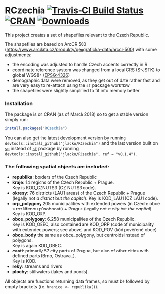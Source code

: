 # RCzechia  [![Travis-CI Build Status](https://travis-ci.org/jlacko/RCzechia.svg?branch=master)](https://travis-ci.org/jlacko/RCzechia) [![CRAN](http://www.r-pkg.org/badges/version/RCzechia)](https://cran.r-project.org/package=RCzechia) [![Downloads](http://cranlogs.r-pkg.org/badges/RCzechia?color=brightgreen)](http://www.r-pkg.org/pkg/RCzechia)

This project creates a set of shapefiles relevant to the Czech Republic.  

The shapefiles are based on ArcČR 500 (https://www.arcdata.cz/produkty/geograficka-data/arccr-500) with some adjustments:  
 * the encoding was adjusted to handle Czech accents correctly in R  
 * coordinate reference system was changed from a local CRS (S-JSTK) to global WGS84 ([EPSG:4326](https://epsg.io/4326))   
 * demographic data were removed, as they get out of date rather fast and are very easy to re-attach using the `sf` package workflow  
 * the shapefiles were slightly simplified to fit into memory better
 
### Installation
The package is on CRAN (as of March 2018) so to get a stable version simply run:
```r 
install.packages("RCzechia")
```
You can also get the latest development version by running `devtools::install_github("jlacko/RCzechia")` and the last version built on [`sp`](https://github.com/edzer/sp) instead of [`sf`](https://github.com/r-spatial/sf) package by running  `devtools::install_github("jlacko/RCzechia", ref = "v0.1.4")`. 

### The following spatial objects are included:  
* **republika**: borders of the Czech Republic
* **kraje**: 14 regions of the Czech Republic + Prague.  
Key is KOD_CZNUTS3 (CZ NUTS3 code).
* **okresy**: 76 districts (LAU1 areas) of the Czech Republic + Prague (legally not *a district* but *the capital*). 
Key is KOD_LAU1 (CZ LAU1 code).
* **orp_polygony** 205 municipalities with extended powers (in Czech: obce s rozšířenou působností) + Prague (legally not *a city* but *the capital*).  
Key is KOD_ORP.
* **obce_polygony**: 6.258 municipalities of the Czech Republic.  
Key is KOD_OBEC, also contained are KOD_ORP (code of municipality with extended powers; see above) and KOD_POV (kód pověřené obce)
* **obce_body** the same as obce_polygony, but centroids instead of polygons.  
Key is again KOD_OBEC.
* **casti**: primarily 57 city parts of Prague, but also of other cities with defined parts (Brno, Ostrava..).  
Key is KOD.
* **reky**: streams and rivers
* **plochy**: stillwaters (lakes and ponds).

All objects are functions returning data frames, so must be followed by empty brackets (i.e. `hranice <- republika()`).
